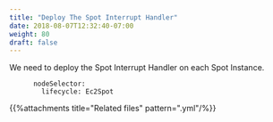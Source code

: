 ```yaml
---
title: "Deploy The Spot Interrupt Handler"
date: 2018-08-07T12:32:40-07:00
weight: 80
draft: false
---
```


We need to deploy the Spot Interrupt Handler on each Spot Instance.


```
      nodeSelector:
        lifecycle: Ec2Spot
```


{{%attachments title="Related files" pattern=".yml"/%}}

